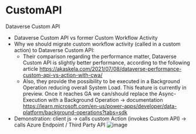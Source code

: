 # CustomAPI
Dataverse Custom API
- Dataverse Custom API vs former Custom Workflow Activity
- Why we should migrate custom workflow activity (called in a custom action) to Dataverse Custom API:
  - Their comparison regarding the performance matter, Dataverse Custom API is slightly better performance, according to the following article https://akaskela.com/2021/07/08/dataverse-performance-custom-api-vs-action-with-cwa/
  - Also, they provide the possibility to be executed in a Background Operation reducing overall System Load. This feature is currently in preview. Once it reaches GA we can/should replace the Async-Execution with a Background Operation -> documentation https://learn.microsoft.com/en-us/power-apps/developer/data-platform/background-operations?tabs=sdk
- Demonstration: client js -> calls custom Action (invokes Custom API) -> calls Azure Endpoint / Third Party API
![image](https://github.com/user-attachments/assets/9f16c2ad-736f-433e-a47a-1fe093815b5d)

